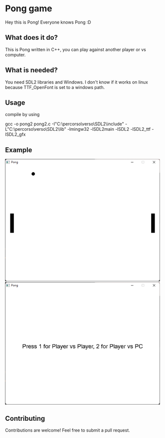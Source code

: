 # Pong game

Hey this is Pong! Everyone knows Pong :D

## What does it do?

This is Pong written in C++, you can play against another player or vs computer.

## What is needed?

You need SDL2 libraries and Windows. I don't know if it works on linux because TTF_OpenFont is set to a windows path. 

## Usage

compile by using

gcc -o pong2 pong2.c -I"C:\percorso\verso\SDL2\include" -L"C:\percorso\verso\SDL2\lib" -lmingw32 -lSDL2main -lSDL2 -lSDL2_ttf -lSDL2_gfx

## Example

![Example 1](example_1.png)
![Example 2](example_2.png)

## Contributing
Contributions are welcome! Feel free to submit a pull request.
